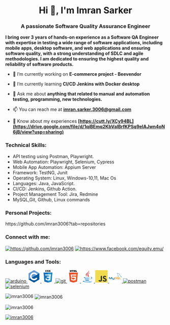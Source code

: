 <h1 align="center">Hi 👋, I'm Imran Sarker</h1>
<h3 align="center">A passionate Software Quality Assurance Engineer</h3>



**I bring over 3 years of hands-on experience as a Software QA Engineer with expertise in testing a wide range
of software applications, including mobile apps, desktop software, and web applications and ensuring
software quality, with a strong understanding of SDLC and agile methodologies. I am dedicated to ensuring
the highest quality and reliability of software products.**

- 🔭 I’m currently working on **E-commerce project - Beevendor**

- 🌱 I’m currently learning **CI/CD Jenkins with Docker desktop**

- 💬 Ask me about **anything that related to manual and automation testing, programming, new technologies.**

- 📫 You can reach me at **imran.sarker.3006@gmail.com**

- 📄 Know about my experiences **[https://cutt.ly/XCy94BL](https://drive.google.com/file/d/1qiBEmq2KbVaIBrfKPSq9eIAJwn4oN6jB/view?usp=sharing)**

<h3 align="left">Technical Skills:</h3>

 - API testing using Postman, Playwright.
 - Web Automation: Playwright, Selenium, Cypress
 - Mobile App Automation: Appium Server
 - Framework: TestNG, Junit
 - Operating System: Linux, Windows-10,11, Mac Os
 - Languages: Java, JavaScript.
 - CI/CD: Jenkins, Github Action.
 - Project Management Tool: Jira, Redmine
 - MySQL,Git, Github, Linux commands


<h3 align="left">Personal Projects:</h3>
https://github.com/imran3006?tab=repositories


<h3 align="left">Connect with me:</h3>
<p align="left">
<a href="https://linkedin.com/in/imran3006" target="blank"><img align="center" src="https://raw.githubusercontent.com/rahuldkjain/github-profile-readme-generator/master/src/images/icons/Social/linked-in-alt.svg" alt="https://github.com/imran3006" height="30" width="40" /></a>
<a href="https://fb.com/https://www.facebook.com/equity.emu/" target="blank"><img align="center" src="https://raw.githubusercontent.com/rahuldkjain/github-profile-readme-generator/master/src/images/icons/Social/facebook.svg" alt="https://www.facebook.com/equity.emu/" height="30" width="40" /></a>
</p>

<h3 align="left">Languages and Tools:</h3>
<p align="left"> <a href="https://www.arduino.cc/" target="_blank" rel="noreferrer"> <img src="https://cdn.worldvectorlogo.com/logos/arduino-1.svg" alt="arduino" width="40" height="40"/> </a> <a href="https://www.cprogramming.com/" target="_blank" rel="noreferrer"> <img src="https://raw.githubusercontent.com/devicons/devicon/master/icons/c/c-original.svg" alt="c" width="40" height="40"/> </a> <a href="https://www.w3schools.com/css/" target="_blank" rel="noreferrer"> <img src="https://raw.githubusercontent.com/devicons/devicon/master/icons/css3/css3-original-wordmark.svg" alt="css3" width="40" height="40"/> </a> <a href="https://git-scm.com/" target="_blank" rel="noreferrer"> <img src="https://www.vectorlogo.zone/logos/git-scm/git-scm-icon.svg" alt="git" width="40" height="40"/> </a> <a href="https://www.w3.org/html/" target="_blank" rel="noreferrer"> <img src="https://raw.githubusercontent.com/devicons/devicon/master/icons/html5/html5-original-wordmark.svg" alt="html5" width="40" height="40"/> </a> <a href="https://www.java.com" target="_blank" rel="noreferrer"> <img src="https://raw.githubusercontent.com/devicons/devicon/master/icons/java/java-original.svg" alt="java" width="40" height="40"/> </a> <a href="https://developer.mozilla.org/en-US/docs/Web/JavaScript" target="_blank" rel="noreferrer"> <img src="https://raw.githubusercontent.com/devicons/devicon/master/icons/javascript/javascript-original.svg" alt="javascript" width="40" height="40"/> </a> <a href="https://www.mysql.com/" target="_blank" rel="noreferrer"> <img src="https://raw.githubusercontent.com/devicons/devicon/master/icons/mysql/mysql-original-wordmark.svg" alt="mysql" width="40" height="40"/> </a> <a href="https://postman.com" target="_blank" rel="noreferrer"> <img src="https://www.vectorlogo.zone/logos/getpostman/getpostman-icon.svg" alt="postman" width="40" height="40"/> </a> <a href="https://www.selenium.dev" target="_blank" rel="noreferrer"> <img src="https://raw.githubusercontent.com/detain/svg-logos/780f25886640cef088af994181646db2f6b1a3f8/svg/selenium-logo.svg" alt="selenium" width="40" height="40"/> </a> </p>

<p><img align="left" src="https://github-readme-stats.vercel.app/api/top-langs?username=imran3006&show_icons=true&locale=en&layout=compact" alt="imran3006" /></p>

<p>&nbsp;<img align="center" src="https://github-readme-stats.vercel.app/api?username=imran3006&show_icons=true&locale=en" alt="imran3006" /></p>

<p><img align="center" src="https://github-readme-streak-stats.herokuapp.com/?user=imran3006&" alt="imran3006" /></p>


<p align="left"> <a href="https://github.com/ryo-ma/github-profile-trophy"><img src="https://github-profile-trophy.vercel.app/?username=imran3006" alt="imran3006" /></a> </p>





